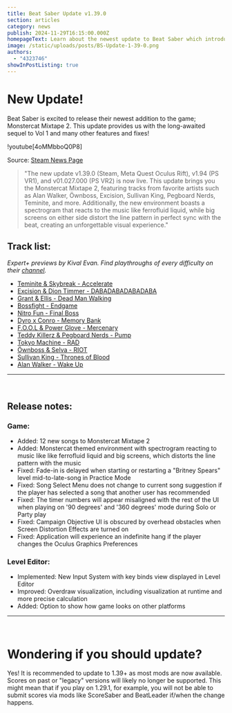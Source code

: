 ```yaml
---
title: Beat Saber Update v1.39.0
section: articles
category: news
publish: 2024-11-29T16:15:00.000Z
homepageText: Learn about the newest update to Beat Saber which introduces the Monstercat Mixtape 2 DLC!
image: /static/uploads/posts/BS-Update-1-39-0.png
authors:
  - "4323746"
showInPostListing: true
---
```


# New Update!

Beat Saber is excited to release their newest addition to the game; Monstercat Mixtape 2. This update provides us with the long-awaited sequel to Vol 1 and many other features and fixes!

!youtube[4oMMbboQ0P8]

Source: [Steam News Page](https://store.steampowered.com/news/app/620980/view/4451339035198095637)

> "The new update v1.39.0 (Steam, Meta Quest Oculus Rift), v1.94 (PS VR1), and v01.027.000 (PS VR2) is now live. This update brings you the Monstercat Mixtape 2, featuring tracks from favorite artists such as Alan Walker, Öwnboss, Excision, Sullivan King, Pegboard Nerds, Teminite, and more. Additionally, the new environment boasts a spectrogram that reacts to the music like ferrofluid liquid, while big screens on either side distort the line pattern in perfect sync with the beat, creating an unforgettable visual experience."

## Track list:

*Expert+ previews by Kival Evan. Find playthroughs of every difficulty on their [channel](https://www.youtube.com/@KivalEvan/videos).*

- [Teminite & Skybreak - Accelerate](https://youtu.be/vhHKmnf4sT8)
- [Excision & Dion Timmer - DABADABADABADABA](https://youtu.be/szo8jzfYpgE)
- [Grant & Ellis - Dead Man Walking](https://youtu.be/4okm9rumF0c)
- [Bossfight - Endgame](https://youtu.be/G7huKLUyhW0)
- [Nitro Fun - Final Boss](https://youtu.be/ZlIxz_-RPZY)
- [Dyro x Conro - Memory Bank](https://youtu.be/eL7uNYBeEDc)
- [F.O.O.L & Power Glove - Mercenary](https://youtu.be/q5x2yLnnao8)
- [Teddy Killerz & Pegboard Nerds - Pump](https://youtu.be/nANrET8jlsA)
- [Tokyo Machine - RAD](https://youtu.be/8a-1lnaomC0)
- [Öwnboss & Selva - RIOT](https://youtu.be/wzhd4ezELa4)
- [Sullivan King - Thrones of Blood](https://youtu.be/46CjIRfphUo)
- [Alan Walker - Wake Up](https://youtu.be/1NqhI0IZH_w)

---

<br />

## Release notes:

### Game:

- Added: 12 new songs to Monstercat Mixtape 2
- Added: Monstercat themed environment with spectrogram reacting to music like like
  ferrofluid liquid and big screens, which distorts the line pattern with the music
- Fixed: Fade-in is delayed when starting or restarting a "Britney Spears" level mid-to-late-song in Practice Mode
- Fixed: Song Select Menu does not change to current song suggestion if the player has selected a song that another user has recommended
- Fixed: The timer numbers will appear misaligned with the rest of the UI when playing on '90 degrees' and '360 degrees' mode during Solo or Party play
- Fixed: Campaign Objective UI is obscured by overhead obstacles when Screen Distortion Effects are turned on
- Fixed: Application will experience an indefinite hang if the player changes the Oculus Graphics Preferences

### Level Editor:

- Implemented: New Input System with key binds view displayed in Level Editor
- Improved: Overdraw visualization, including visualization at runtime and more precise calculation
- Added: Option to show how game looks on other platforms

---

<br />

# Wondering if you should update?

Yes! It is recommended to update to 1.39+ as most mods are now available. Scores on past or "legacy" versions will likely no longer be supported. This might mean that if you play on 1.29.1, for example, you will not be able to submit scores via mods like ScoreSaber and BeatLeader if/when the change happens.

